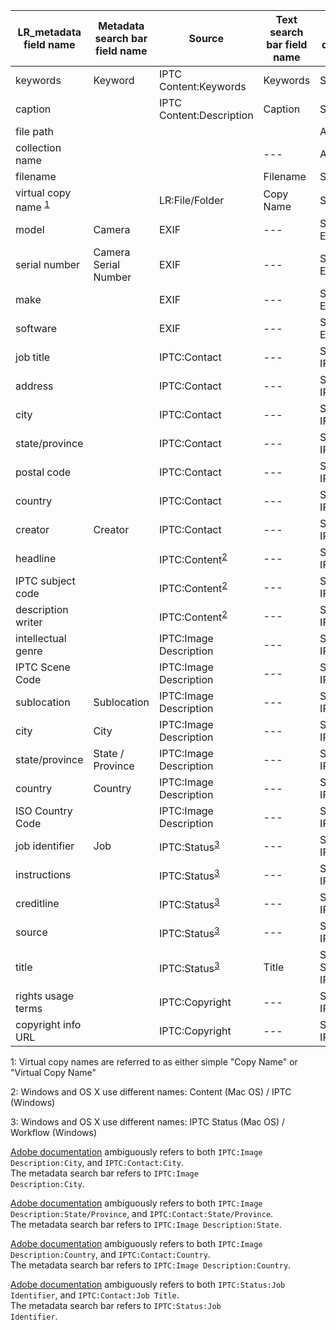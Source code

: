 
|LR_metadata field name| Metadata search bar field name | Source | Text search bar field name | Text search dropdown subset | Smart collection field name|
|---|---|---|---|---|---|
|keywords|Keyword|IPTC Content:Keywords|Keywords|Self < ASF|Keywords|
|caption||IPTC Content:Description|Caption|Self < ASF|Caption|
|file path||||ASF|~Folder|
|collection name|||---|ASF|Collection|
|filename|||Filename|Self|Filename|
|virtual copy name <sup>[1](#myfootnote1)</sup>||LR:File/Folder|Copy Name|Self < ASF|Copy Name|
|model|Camera|EXIF|---|Searchable EXIF|Camera|
|serial number|Camera Serial Number|EXIF|---|Searchable EXIF|Camera Serial Number|
|make||EXIF|---|Searchable EXIF|---|
|software||EXIF|---|Searchable EXIF|---|
|job title||IPTC:Contact|---|Searchable IPTC|---|
|address||IPTC:Contact|---|Searchable IPTC|---|
|city||IPTC:Contact|---|Searchable IPTC|---|
|state/province||IPTC:Contact|---|Searchable IPTC|---|
|postal code||IPTC:Contact|---|Searchable IPTC|---|
|country||IPTC:Contact|---|Searchable IPTC|---|
|creator|Creator|IPTC:Contact|---|Searchable IPTC|Creator|
|headline||IPTC:Content<sup>[2](#myfootnote2)</sup>|---|Searchable IPTC|---|
|IPTC subject code||IPTC:Content<sup>[2](#myfootnote2)</sup>|---|Searchable IPTC|---|
|description writer||IPTC:Content<sup>[2](#myfootnote2)</sup>|---|Searchable IPTC|---|
|intellectual genre||IPTC:Image Description|---|Searchable IPTC|---|
|IPTC Scene Code||IPTC:Image Description|---|Searchable IPTC|---|
|sublocation|Sublocation|IPTC:Image Description|---|Searchable IPTC|Sublocation|
|city|City|IPTC:Image Description|---|Searchable IPTC|City|
|state/province|State / Province|IPTC:Image Description|---|Searchable IPTC|State / Province|
|country|Country|IPTC:Image Description|---|Searchable IPTC|Country|
|ISO Country Code||IPTC:Image Description|---|Searchable IPTC|---|
|job identifier|Job|IPTC:Status<sup>[3](#myfootnote3)</sup>|---|Searchable IPTC|Job|
|instructions||IPTC:Status<sup>[3](#myfootnote3)</sup>|---|Searchable IPTC|---|
|creditline||IPTC:Status<sup>[3](#myfootnote3)</sup>|---|Searchable IPTC|---|
|source||IPTC:Status<sup>[3](#myfootnote3)</sup>|---|Searchable IPTC|---|
|title||IPTC:Status<sup>[3](#myfootnote3)</sup>|Title|Self < SM, Searchable IPTC|Title|
|rights usage terms||IPTC:Copyright|---|Searchable IPTC|---|
|copyright info URL||IPTC:Copyright|---|Searchable IPTC|---|

<a name="myfootnote1">1</a>: Virtual copy names are referred to as either simple "Copy Name" or "Virtual Copy Name"

<a name="myfootnote2">2</a>: Windows and OS X use different names: Content (Mac OS) / IPTC (Windows)

<a name="myfootnote3">3</a>: Windows and OS X use different names: IPTC Status (Mac OS) / Workflow (Windows)

<a href="https://helpx.adobe.com/lightroom/help/finding-photos-catalog.html">Adobe documentation</a> ambiguously refers to both <code>IPTC:Image Description:City</code>, and <code>IPTC:Contact:City</code>.<br/>The metadata search bar refers to <code>IPTC:Image Description:City</code>.

<a href="https://helpx.adobe.com/lightroom/help/finding-photos-catalog.html">Adobe documentation</a> ambiguously refers to both <code>IPTC:Image Description:State/Province</code>, and <code>IPTC:Contact:State/Province</code>. <br/>The metadata search bar refers to <code>IPTC:Image Description:State</code>.

<a href="https://helpx.adobe.com/lightroom/help/finding-photos-catalog.html">Adobe documentation</a> ambiguously refers to both <code>IPTC:Image Description:Country</code>, and <code>IPTC:Contact:Country</code>.<br/>The metadata search bar refers to <code>IPTC:Image Description:Country</code>.

<a href="https://helpx.adobe.com/lightroom/help/finding-photos-catalog.html">Adobe documentation</a> ambiguously refers to both <code>IPTC:Status:Job Identifier</code>, and <code>IPTC:Contact:Job Title</code>.<br/>The metadata search bar refers to <code>IPTC:Status:Job Identifier</code>.
